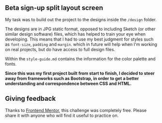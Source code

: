 ## Beta sign-up split layout screen

My task  was to build out the project to the designs inside the `/design` folder. 

The designs are in JPG static format, opposed to including Sketch (or other similar design software) files, which has helped to train your eye when developing. This means that I had to use my best judgment for styles such as `font-size`, `padding` and `margin`. which in future will help when I'm working on real projects, but do have access to full design files.

Within the `style-guide.md` contains the information for the color palette and fonts.

**Since this was my first project built from start to finish, I decided to steer away from frameworks such as Bootstrap, in order to get a better understanding  and correspondence between CSS and HTML.**


## Giving feedback

Thanks to [Frontend Mentor](https://www.frontendmentor.io), this challenge was completely free. Please share it with anyone who will find it useful to practice on.
